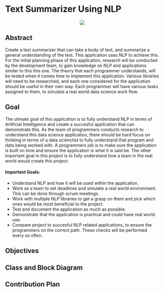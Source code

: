 # Text Summarizer Using NLP
<div align="center">
  <img src="https://github.com/BabyKangaroo117/Frugl-APP/assets/13011373/b5efcc9f-946b-44ee-88cb-0036170282ff">
  <br>
 </div>
 
 ## Abstract
 Create a text summarizer that can take a body of text, and summarize a general understanding of the text. This application uses NLP to achieve this. For the initial planning phase of this application, research will be conducted by the development
 team, to gain knowledge on NLP and applications similar to this this one. The theory that each programmer understands, will be tested when it comes time to implement this application. Various libraries will need to be researched, and each
 one considered for the application should be useful in their own way. Each programmer will have various tasks assigned to them, to simulate a real world data science work flow.
 ## Goal
 The ulimate goal of this application is to fully understand NLP in terms of Artificial Intelligence and create a succesful application that can demonstrate this. As the team of programmers conducts research to understand this data science application, there should be hard focus on thinking in terms of a data scienctist to fully understand that program and data being worked with. A programmers job is to make sure the application is built on time and ensure the application is what it is said be. The other important goal in this project is to fully understand how a team in the real world would create this project.

#### Important Goals:
- Understand NLP and how it will be used within the application.
- Work as a team to set deadlines and simulate a real world environment. This can be done through scrum meetings.
- Work with multiple NLP libraries to get a grasp on them and pick which ones would be most beneficial to the project.
- Test and document the application as much as possible.
- Demonstrate that the application is practical and could have real world use.
- Compare project to succesful NLP related applications, to ensure the programmers on the correct path. These checks will be performed every so often.
 ## Objectives

 ## Class and Block Diagram

 ## Contribution Plan
